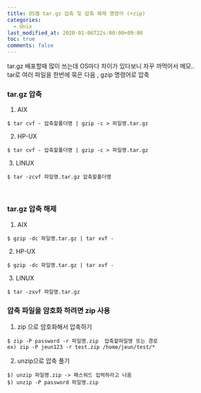 ```yaml
---
title: OS별 tar.gz 압축 및 압축 해제 명령어 (+zip)
categories:
  - Unix
last_modified_at: 2020-01-06T22s:00:00+09:00
toc: true
comments: false
---
```

tar.gz 배포할때 많이 쓰는데 OS마다 차이가 있다보니 자꾸 까먹어서 메모..    
tar로 여러 파일을 한번에 묶은 다음 , gzip 명령어로 압축

### tar.gz 압축
1. AIX
```smalltalk
$ tar cvf - 압축할폴더명 | gzip -c > 파일명.tar.gz
```

2. HP-UX
```smalltalk
$ tar cvf - 압축할폴더명 | gzip -c > 파일명.tar.gz
```
​
3. LINUX
```smalltalk
$ tar -zcvf 파일명.tar.gz 압축할폴더명
```
​
### tar.gz 압축 해제
1. AIX
```smalltalk
$ gzip -dc 파일명.tar.gz | tar xvf -
```
​
2. HP-UX
```smalltalk
$ gzip -dc 파일명.tar.gz | tar xvf -
```
​
3. LINUX
```smalltalk
$ tar -zxvf 파일명.tar.gz
```

### 압축 파일을 암호화 하려면 zip 사용
1. zip 으로 암호화해서 압축하기
```smalltalk
$ zip -P password -r 파일명.zip  압축할파일명 또는 경로
ex) zip -P jeun123 -r test.zip /home/jeun/test/*
```

2. unzip으로 압축 풀기
```smalltalk
$) unzip 파일명.zip -> 패스워드 입력하라고 나옴
$) unzip -P password 파일명.zip
```
